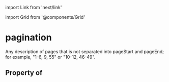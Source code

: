 import Link from 'next/link'
  
import Grid from '@components/Grid'

# pagination

Any description of pages that is not separated into pageStart and pageEnd; for example, "1-6, 9, 55" or "10-12, 46-49".

## Property of



